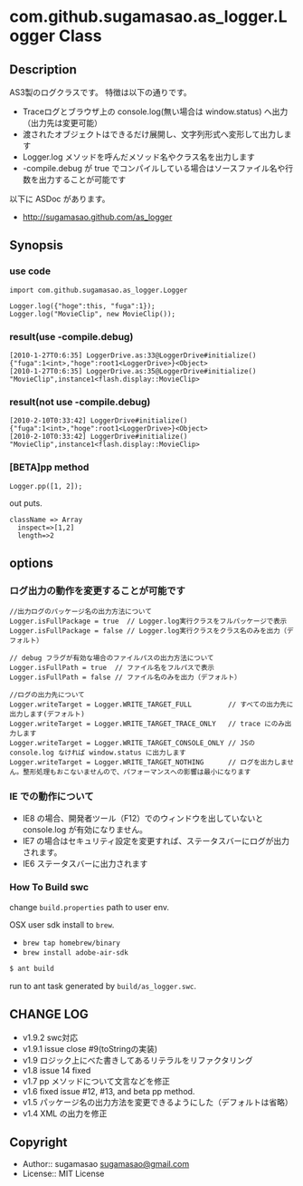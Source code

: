 # com.github.sugamasao.as_logger.Logger Class

## Description

AS3製のログクラスです。
特徴は以下の通りです。

* Traceログとブラウザ上の console.log(無い場合は window.status) へ出力（出力先は変更可能）
* 渡されたオブジェクトはできるだけ展開し、文字列形式へ変形して出力します
* Logger.log メソッドを呼んだメソッド名やクラス名を出力します
* -compile.debug が true でコンパイルしている場合はソースファイル名や行数を出力することが可能です

以下に ASDoc があります。

* http://sugamasao.github.com/as_logger

## Synopsis

### use code

```as3
import com.github.sugamasao.as_logger.Logger

Logger.log({"hoge":this, "fuga":1});
Logger.log("MovieClip", new MovieClip());
```

### result(use -compile.debug)

```
[2010-1-27T0:6:35] LoggerDrive.as:33@LoggerDrive#initialize() {"fuga":1<int>,"hoge":root1<LoggerDrive>}<Object>
[2010-1-27T0:6:35] LoggerDrive.as:35@LoggerDrive#initialize() "MovieClip",instance1<flash.display::MovieClip>
```

### result(not use -compile.debug)

```
[2010-2-10T0:33:42] LoggerDrive#initialize() {"fuga":1<int>,"hoge":root1<LoggerDrive>}<Object>
[2010-2-10T0:33:42] LoggerDrive#initialize() "MovieClip",instance1<flash.display::MovieClip>
```

### [BETA]pp method

```as3
Logger.pp([1, 2]);
```

out puts.

```
className => Array
  inspect=>[1,2]
  length=>2
```

## options

### ログ出力の動作を変更することが可能です


```as3
//出力ログのパッケージ名の出力方法について
Logger.isFullPackage = true  // Logger.log実行クラスをフルパッケージで表示
Logger.isFullPackage = false // Logger.log実行クラスをクラス名のみを出力（デフォルト）

// debug フラグが有効な場合のファイルパスの出力方法について
Logger.isFullPath = true  // ファイル名をフルパスで表示
Logger.isFullPath = false // ファイル名のみを出力（デフォルト）

//ログの出力先について
Logger.writeTarget = Logger.WRITE_TARGET_FULL         // すべての出力先に出力します(デフォルト)
Logger.writeTarget = Logger.WRITE_TARGET_TRACE_ONLY   // trace にのみ出力します
Logger.writeTarget = Logger.WRITE_TARGET_CONSOLE_ONLY // JSの console.log なければ window.status に出力します
Logger.writeTarget = Logger.WRITE_TARGET_NOTHING      // ログを出力しません。整形処理もおこないませんので、パフォーマンスへの影響は最小になります
```

### IE での動作について

* IE8 の場合、開発者ツール（F12）でのウィンドウを出していないと console.log が有効になりません。
* IE7 の場合はセキュリティ設定を変更すれば、ステータスバーにログが出力されます。
* IE6 ステータスバーに出力されます

### How To Build swc

change `build.properties` path to user env.

OSX user sdk install to `brew`.

- `brew tap homebrew/binary`
- `brew install adobe-air-sdk`

```sh
$ ant build
```

run to ant task generated by `build/as_logger.swc`.

## CHANGE LOG

* v1.9.2 swc対応
* v1.9.1 issue close #9(toStringの実装)
* v1.9 ロジック上にべた書きしてあるリテラルをリファクタリング
* v1.8 issue 14 fixed
* v1.7 pp メソッドについて文言などを修正
* v1.6 fixed issue #12, #13, and beta pp method.
* v1.5 パッケージ名の出力方法を変更できるようにした（デフォルトは省略）
* v1.4 XML の出力を修正

## Copyright

* Author:: sugamasao <sugamasao@gmail.com>
* License:: MIT License

